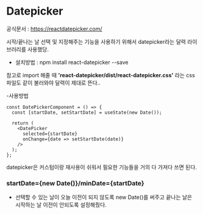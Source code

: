 # Datepicker

공식문서 : https://reactdatepicker.com/

시작/끝나는 날 선택 및 지정해주는 기능을 사용하기 위해서 datepicker라는 달력 라이브러리를 사용했당.

- 설치방법 : npm install react-datepicker --save

참고로 import 해줄 때
**'react-datepicker/dist/react-datepicker.css'**
라는 css파일도 같이 불러와야 달력이 제대로 뜬다..

-사용방법

```
const DatePickerComponent = () => {
  const [startDate, setStartDate] = useState(new Date());

  return (
    <DatePicker
      selected={startDate}
      onChange={date => setStartDate(date)}
    />
  );
};
```

datepicker은 커스텀이랑 재사용이 쉬워서 필요한 기능들을 거의 다 가져다 쓰면 된다.

### startDate={new Date()}/minDate={startDate}

- 선택할 수 있는 날이 오늘 이전이 되지 않도록 new Date()를 써주고 끝나는 날은 시작하는 날 이전이 안되도록 설정해줬다.
